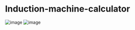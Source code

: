# Induction-machine-calculator
![image](https://user-images.githubusercontent.com/61106411/204035686-d03dca10-6706-4a27-a8c7-9cd8e07c5bbf.png)
![image](https://user-images.githubusercontent.com/61106411/204035387-66eaed0f-e355-4569-9273-0b87f3a0c0bc.png)
